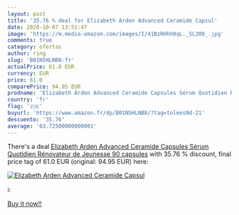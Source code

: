 ```yaml
---
layout: post
title: '35.76 % deal for Elizabeth Arden Advanced Ceramide Capsul'
date: 2020-10-07 13:51:47
image: 'https://m.media-amazon.com/images/I/41BzRHhh0qL._SL200_.jpg'
comments: true
category: ofertas
author: ring
slug: 'B01N5HLNB8-fr'
actualPrice: 61.0 EUR
currency: EUR
price: 61.0
comparePrice: 94.95 EUR
prodname: 'Elizabeth Arden Advanced Ceramide Capsules Sérum Quotidien Rénovateur de Jeunesse 90 capsules'
country: 'fr'
flag: '🇫🇷'
buyurl: 'https://www.amazon.fr/dp/B01N5HLNB8/?tag=tolees0d-21'
descuento: '35.76'
average: '63.72500000000001'
---
```


There's a deal [Elizabeth Arden Advanced Ceramide Capsules Sérum Quotidien Rénovateur de Jeunesse 90 capsules](https://www.amazon.fr/dp/B01N5HLNB8/?tag=tolees0d-21)  with  35.76 % discount, final price tag of  61.0 EUR (original: 94.95 EUR) here:

[![Elizabeth Arden Advanced Ceramide Capsul](https://m.media-amazon.com/images/I/41BzRHhh0qL._SL200_.jpg)](https://www.amazon.fr/dp/B01N5HLNB8/?tag=tolees0d-21)

ℹ️:


[Buy it now!!](https://www.amazon.fr/dp/B01N5HLNB8/?tag=tolees0d-21)
